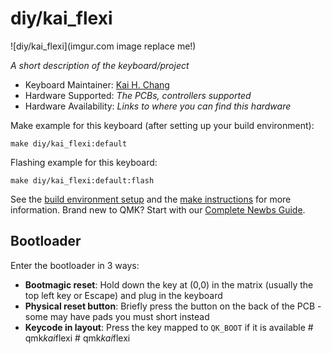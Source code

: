 # diy/kai_flexi

![diy/kai_flexi](imgur.com image replace me!)

*A short description of the keyboard/project*

* Keyboard Maintainer: [Kai H. Chang](https://github.com/kaihchang)
* Hardware Supported: *The PCBs, controllers supported*
* Hardware Availability: *Links to where you can find this hardware*

Make example for this keyboard (after setting up your build environment):

    make diy/kai_flexi:default

Flashing example for this keyboard:

    make diy/kai_flexi:default:flash

See the [build environment setup](https://docs.qmk.fm/#/getting_started_build_tools) and the [make instructions](https://docs.qmk.fm/#/getting_started_make_guide) for more information. Brand new to QMK? Start with our [Complete Newbs Guide](https://docs.qmk.fm/#/newbs).

## Bootloader

Enter the bootloader in 3 ways:

* **Bootmagic reset**: Hold down the key at (0,0) in the matrix (usually the top left key or Escape) and plug in the keyboard
* **Physical reset button**: Briefly press the button on the back of the PCB - some may have pads you must short instead
* **Keycode in layout**: Press the key mapped to `QK_BOOT` if it is available
#   q m k _ k a i _ f l e x i  
 #   q m k _ k a i _ f l e x i  
 